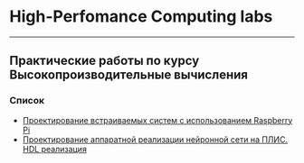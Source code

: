 # High-Perfomance Computing labs

---
## Практические работы по курсу Высокопроизводительные вычисления

### Список
 * [Проектирование встраиваемых систем с использованием Raspberry Pi](lab_01)
 * [Проектирование аппаратной реализации нейронной сети на ПЛИС. HDL реализация](lab_02)
